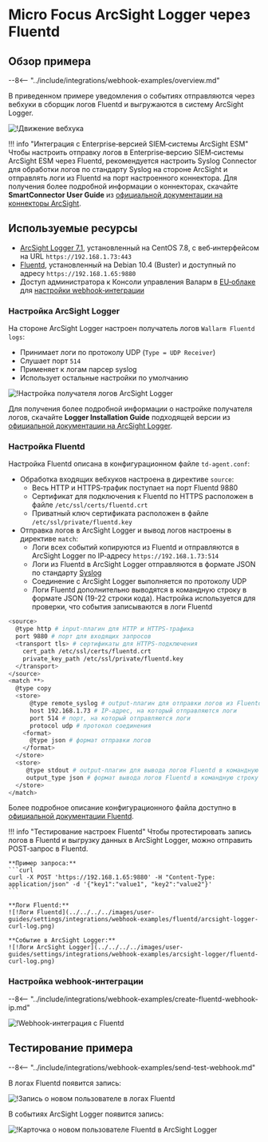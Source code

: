 # Micro Focus ArcSight Logger через Fluentd

## Обзор примера

--8<-- "../include/integrations/webhook-examples/overview.md"

В приведенном примере уведомления о событиях отправляются через вебхуки в сборщик логов Fluentd и выгружаются в систему ArcSight Logger.

![!Движение вебхука](../../../../images/user-guides/settings/integrations/webhook-examples/fluentd/arcsight-logger-scheme.png)

!!! info "Интеграция с Enterprise‑версией SIEM‑системы ArcSight ESM"
    Чтобы настроить отправку логов в Enterprise‑версию SIEM‑системы ArcSight ESM через Fluentd, рекомендуется настроить Syslog Connector для обработки логов по стандарту Syslog на стороне ArcSight и отправлять логи из Fluentd на порт настроенного коннектора. Для получения более подробной информации о коннекторах, скачайте **SmartConnector User Guide** из [официальной документации на коннекторы ArcSight](https://community.microfocus.com/t5/ArcSight-Connectors/ct-p/ConnectorsDocs).

## Используемые ресурсы

* [ArcSight Logger 7.1](#настройка-arcsight-logger), установленный на CentOS 7.8, с веб‑интерфейсом на URL `https://192.168.1.73:443`
* [Fluentd](#настройка-fluentd), установленный на Debian 10.4 (Buster) и доступный по адресу `https://192.168.1.65:9880`
* Доступ администратора к Консоли управления Валарм в [EU‑облаке](https://my.wallarm.com) для [настройки webhook‑интеграции](#настройка-webhookинтеграции)

### Настройка ArcSight Logger

На стороне ArcSight Logger настроен получатель логов `Wallarm Fluentd logs`:

* Принимает логи по протоколу UDP (`Type = UDP Receiver`)
* Слушает порт `514`
* Применяет к логам парсер syslog
* Использует остальные настройки по умолчанию

![!Настройка получателя логов ArcSight Logger](../../../../images/user-guides/settings/integrations/webhook-examples/arcsight-logger/fluentd-setup.png)

Для получения более подробной информации о настройке получателя логов, скачайте **Logger Installation Guide** подходящей версии из [официальной документации на ArcSight Logger](https://community.microfocus.com/t5/Logger-Documentation/ct-p/LoggerDoc).

### Настройка Fluentd

Настройка Fluentd описана в конфигурационном файле `td-agent.conf`:

* Обработка входящих вебхуков настроена в директиве `source`:
    * Весь HTTP и HTTPS‑трафик поступает на порт Fluentd 9880
    * Сертификат для подключения к Fluentd по HTTPS расположен в файле `/etc/ssl/certs/fluentd.crt`
    * Приватный ключ сертификата расположен в файле `/etc/ssl/private/fluentd.key`
* Отправка логов в ArcSight Logger и вывод логов настроены в директиве `match`:
    * Логи всех событий копируются из Fluentd и отправляются в ArcSight Logger по IP‑адресу `https://192.168.1.73:514`
    * Логи из Fluentd в ArcSight Logger отправляются в формате JSON по стандарту [Syslog](https://en.wikipedia.org/wiki/Syslog)
    * Соединение с ArcSight Logger выполняется по протоколу UDP
    * Логи Fluentd дополнительно выводятся в командную строку в формате JSON (19-22 строки кода). Настройка используется для проверки, что события записываются в логи Fluentd

```bash linenums="1"
<source>
  @type http # input‑плагин для HTTP и HTTPS‑трафика
  port 9880 # порт для входящих запросов
  <transport tls> # сертификаты для HTTPS‑подключения
    cert_path /etc/ssl/certs/fluentd.crt
    private_key_path /etc/ssl/private/fluentd.key
  </transport>
</source>
<match **>
  @type copy
  <store>
      @type remote_syslog # output‑плагин для отправки логов из Fluentd по стандарту Syslog
      host 192.168.1.73 # IP‑адрес, на который отправляются логи
      port 514 # порт, на который отправляются логи
      protocol udp # протокол соединения
    <format>
      @type json # формат отправки логов
    </format>
  </store>
  <store>
     @type stdout # output‑плагин для вывода логов Fluentd в командную строку
     output_type json # формат вывода логов Fluentd в командную строку
  </store>
</match>
```

Более подробное описание конфигурационного файла доступно в [официальной документации Fluentd](https://docs.fluentd.org/configuration/config-file).

!!! info "Тестирование настроек Fluentd"
    Чтобы протестировать запись логов в Fluentd и выгрузку данных в ArcSight Logger, можно отправить POST‑запрос в Fluentd.

    **Пример запроса:**
    ```curl
    curl -X POST 'https://192.168.1.65:9880' -H "Content-Type: application/json" -d '{"key1":"value1", "key2":"value2"}'
    ```

    **Логи Fluentd:**
    ![!Логи Fluentd](../../../../images/user-guides/settings/integrations/webhook-examples/fluentd/arcsight-logger-curl-log.png)

    **Событие в ArcSight Logger:**
    ![!Логи ArcSight Logger](../../../../images/user-guides/settings/integrations/webhook-examples/arcsight-logger/fluentd-curl-log.png)

### Настройка webhook‑интеграции

--8<-- "../include/integrations/webhook-examples/create-fluentd-webhook-ip.md"

![!Webhook-интеграция с Fluentd](../../../../images/user-guides/settings/integrations/webhook-examples/fluentd/add-webhook-integration-ip.png)

## Тестирование примера

--8<-- "../include/integrations/webhook-examples/send-test-webhook.md"

В логах Fluentd появится запись:

![!Запись о новом пользователе в логах Fluentd](../../../../images/user-guides/settings/integrations/webhook-examples/fluentd/arcsight-logger-user-log.png)

В событиях ArcSight Logger появится запись:

![!Карточка о новом пользователе Fluentd в ArcSight Logger](../../../../images/user-guides/settings/integrations/webhook-examples/arcsight-logger/fluentd-user.png)